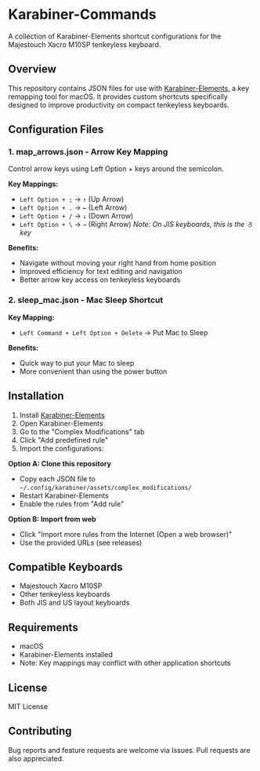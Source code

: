 # Karabiner-Commands

A collection of Karabiner-Elements shortcut configurations for the Majestouch Xacro M10SP tenkeyless keyboard.

## Overview

This repository contains JSON files for use with [Karabiner-Elements](https://karabiner-elements.pqrs.org/), a key remapping tool for macOS. It provides custom shortcuts specifically designed to improve productivity on compact tenkeyless keyboards.

## Configuration Files

### 1. map_arrows.json - Arrow Key Mapping

Control arrow keys using Left Option + keys around the semicolon.

**Key Mappings:**

- `Left Option + ;` → `↑` (Up Arrow)
- `Left Option + .` → `←` (Left Arrow)
- `Left Option + /` → `↓` (Down Arrow)
- `Left Option + \` → `→` (Right Arrow) _Note: On JIS keyboards, this is the `ろ` key_

**Benefits:**

- Navigate without moving your right hand from home position
- Improved efficiency for text editing and navigation
- Better arrow key access on tenkeyless keyboards

### 2. sleep_mac.json - Mac Sleep Shortcut

**Key Mapping:**

- `Left Command + Left Option + Delete` → Put Mac to Sleep

**Benefits:**

- Quick way to put your Mac to sleep
- More convenient than using the power button

## Installation

1. Install [Karabiner-Elements](https://karabiner-elements.pqrs.org/)
2. Open Karabiner-Elements
3. Go to the "Complex Modifications" tab
4. Click "Add predefined rule"
5. Import the configurations:

**Option A: Clone this repository**

- Copy each JSON file to `~/.config/karabiner/assets/complex_modifications/`
- Restart Karabiner-Elements
- Enable the rules from "Add rule"

**Option B: Import from web**

- Click "Import more rules from the Internet (Open a web browser)"
- Use the provided URLs (see releases)

## Compatible Keyboards

- Majestouch Xacro M10SP
- Other tenkeyless keyboards
- Both JIS and US layout keyboards

## Requirements

- macOS
- Karabiner-Elements installed
- Note: Key mappings may conflict with other application shortcuts

## License

MIT License

## Contributing

Bug reports and feature requests are welcome via Issues. Pull requests are also appreciated.
